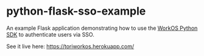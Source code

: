 # python-flask-sso-example
An example Flask application demonstrating how to use the [WorkOS Python SDK](https://github.com/workos-inc/workos-python) to authenticate users via SSO.

See it live here: 
https://toriworkos.herokuapp.com/
